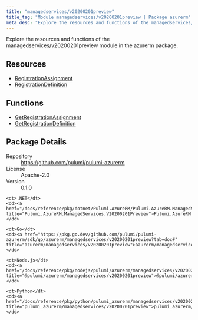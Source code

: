 ```yaml
---
title: "managedservices/v20200201preview"
title_tag: "Module managedservices/v20200201preview | Package azurerm"
meta_desc: "Explore the resources and functions of the managedservices/v20200201preview module in the azurerm package."
---
```


<!-- WARNING: this file was generated by Pulumi Docs Generator. -->
<!-- Do not edit by hand unless you're certain you know what you are doing! -->

Explore the resources and functions of the managedservices/v20200201preview module in the azurerm package.

<h2 id="resources">Resources</h2>
<ul class="api">
    <li><a href="registrationassignment" title="RegistrationAssignment"><span class="symbol resource"></span>RegistrationAssignment</a></li>
    <li><a href="registrationdefinition" title="RegistrationDefinition"><span class="symbol resource"></span>RegistrationDefinition</a></li>
</ul>

<h2 id="functions">Functions</h2>
<ul class="api">
    <li><a href="getregistrationassignment" title="GetRegistrationAssignment"><span class="symbol function"></span>GetRegistrationAssignment</a></li>
    <li><a href="getregistrationdefinition" title="GetRegistrationDefinition"><span class="symbol function"></span>GetRegistrationDefinition</a></li>
</ul>

<h2 id="package-details">Package Details</h2>
<dl class="package-details">
	<dt>Repository</dt>
	<dd><a href="https://github.com/pulumi/pulumi-azurerm">https://github.com/pulumi/pulumi-azurerm</a></dd>
	<dt>License</dt>
	<dd>Apache-2.0</dd>
	<dt>Version</dt>
	<dd>0.1.0</dd>
</dl>



<dl class="tabular">

    <dt>.NET</dt>
    <dd><a href="/docs/reference/pkg/dotnet/Pulumi.AzureRM/Pulumi.AzureRM.ManagedServices.V20200201Preview.html" title="Pulumi.AzureRM.ManagedServices.V20200201Preview">Pulumi.AzureRM.ManagedServices.V20200201Preview</a></dd>

    <dt>Go</dt>
    <dd><a href="https://pkg.go.dev/github.com/pulumi/pulumi-azurerm/sdk/go/azurerm/managedservices/v20200201preview?tab=doc#" title="azurerm/managedservices/v20200201preview">azurerm/managedservices/v20200201preview</a></dd>

    <dt>Node.js</dt>
    <dd><a href="/docs/reference/pkg/nodejs/pulumi/azurerm/managedservices/v20200201preview/#" title="@pulumi/azurerm/managedservices/v20200201preview">@pulumi/azurerm/managedservices/v20200201preview</a></dd>

    <dt>Python</dt>
    <dd><a href="/docs/reference/pkg/python/pulumi_azurerm/managedservices/v20200201preview" title="pulumi_azurerm/managedservices/v20200201preview">pulumi_azurerm/managedservices/v20200201preview</a></dd>

</dl>

